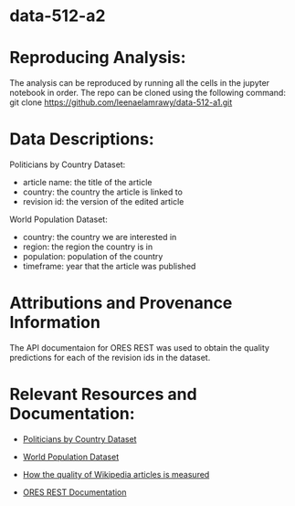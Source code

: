 # data-512-a2

# Reproducing Analysis:

The analysis can be reproduced by running all the cells in the jupyter notebook in order. 
The repo can be cloned using the following command: 
git clone https://github.com/leenaelamrawy/data-512-a1.git

# Data Descriptions:

Politicians by Country Dataset: 
  - article name: the title of the article
  - country: the country the article is linked to
  - revision id: the version of the edited article
  
World Population Dataset:
 - country: the country we are interested in
 - region: the region the country is in
 - population: population of the country
 - timeframe: year that the article was published

# Attributions and Provenance Information

The API documentaion for ORES REST was used to obtain the quality predictions for each of the revision ids in the dataset. 

# Relevant Resources and Documentation: 

-  [ Politicians by Country Dataset ](https://www.google.com/url?q=https://figshare.com/articles/Untitled_Item/5513449&sa=D&source=docs&ust=1634182682180000&usg=AOvVaw2GBl38gBGBaaJpZJkWa7Qy)



- [World Population Dataset](https://www.prb.org/international/indicator/population/table/)


- [How the quality of Wikipedia articles is measured](https://en.wikipedia.org/wiki/Wikipedia:Content_assessment)


- [ORES REST Documentation]( https://ores.wikimedia.org/v3/#!/scoring/get_v3_scores_context_revid_model)

